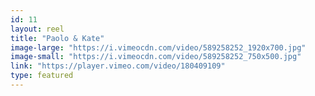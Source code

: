 ```yaml
---
id: 11 
layout: reel
title: "Paolo & Kate"
image-large: "https://i.vimeocdn.com/video/589258252_1920x700.jpg"
image-small: "https://i.vimeocdn.com/video/589258252_750x500.jpg"
link: "https://player.vimeo.com/video/180409109"
type: featured
---
```

